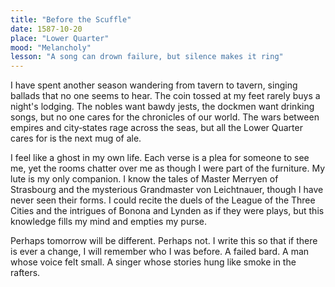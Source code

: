 ```yaml
---
title: "Before the Scuffle"
date: 1587-10-20
place: "Lower Quarter"
mood: "Melancholy"
lesson: "A song can drown failure, but silence makes it ring"
---
```


I have spent another season wandering from tavern to tavern, singing ballads that no one seems to hear. The coin tossed at my feet rarely buys a night's lodging. The nobles want bawdy jests, the dockmen want drinking songs, but no one cares for the chronicles of our world. The wars between empires and city‑states rage across the seas, but all the Lower Quarter cares for is the next mug of ale.

I feel like a ghost in my own life. Each verse is a plea for someone to see me, yet the rooms chatter over me as though I were part of the furniture. My lute is my only companion. I know the tales of Master Merryen of Strasbourg and the mysterious Grandmaster von Leichtnauer, though I have never seen their forms. I could recite the duels of the League of the Three Cities and the intrigues of Bonona and Lynden as if they were plays, but this knowledge fills my mind and empties my purse.

Perhaps tomorrow will be different. Perhaps not. I write this so that if there is ever a change, I will remember who I was before. A failed bard. A man whose voice felt small. A singer whose stories hung like smoke in the rafters.
